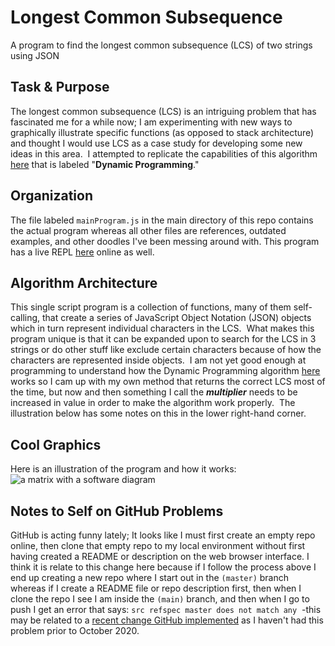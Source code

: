# Longest Common Subsequence
A program to find the longest common subsequence (LCS) of two strings using JSON

## Task & Purpose
The longest common subsequence (LCS) is an intriguing problem that has fascinated me for a while now; I am experimenting with new ways to graphically illustrate specific functions (as opposed to stack architecture) and thought I would use LCS as a case study for developing some new ideas in this area.&nbsp;  I attempted to replicate the capabilities of this algorithm [here](https://rosettacode.org/wiki/Longest_common_subsequence#JavaScript) that is labeled "**Dynamic Programming**."&nbsp;

## Organization
The file labeled `mainProgram.js` in the main directory of this repo contains the actual program whereas all other files are references, outdated examples, and other doodles I've been messing around with.  This program has a live REPL [here](https://repl.it/@Richard_Burd/Longest-Common-Subsequence#index.js) online as well.

## Algorithm Architecture
This single script program is a collection of functions, many of them self-calling, that create a series of JavaScript Object Notation (JSON) objects which in turn represent individual characters in the LCS.&nbsp;  What makes this program unique is that it can be expanded upon to search for the LCS in 3 strings or do other stuff like exclude certain characters because of how the characters are represented inside objects.&nbsp;  I am not yet good enough at programming to understand how the Dynamic Programming algorithm [here](https://rosettacode.org/wiki/Longest_common_subsequence#JavaScript) works so I cam up with my own method that returns the correct LCS most of the time, but now and then something I call the ***multiplier*** needs to be increased in value in order to make the algorithm work properly.&nbsp;  The illustration below has some notes on this in the lower right-hand corner.

## Cool Graphics
Here is an illustration of the program and how it works:
![a matrix with a software diagram](https://i.imgur.com/pOI0lvk.jpg)

## Notes to Self on GitHub Problems
GitHub is acting funny lately; It looks like I must first create an empty repo online, then clone that empty repo to my local environment without first having created a README or description on the web browser interface.  I think it is relate to this change here because if I follow the process above I end up creating a new repo where I start out in the `(master)` branch whereas if I create a README file or repo description first, then when I clone the repo I see I am inside the  `(main)` branch, and then when I go to push I get an error that says: `src refspec master does not match any`&nbsp;  -this may be related to a [recent change GitHub implemented](https://www.zdnet.com/article/github-to-replace-master-with-main-starting-next-month/) as I haven't had this problem prior to October 2020.
